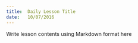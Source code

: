 ```yaml
---
title:  Daily Lesson Title
date:   10/07/2016
---
```


Write lesson contents using Markdown format here